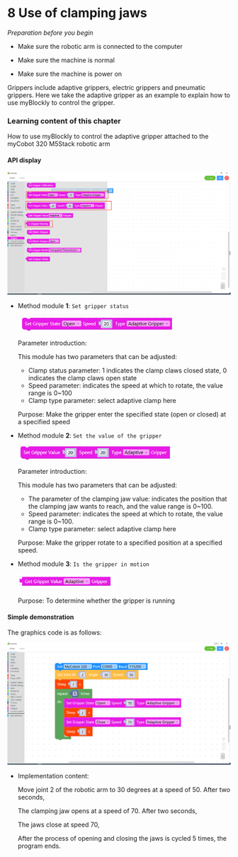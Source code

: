 # 8 Use of clamping jaws

<i>Preparation before you begin</i>

- Make sure the robotic arm is connected to the computer

- Make sure the machine is normal

- Make sure the machine is power on

Grippers include adaptive grippers, electric grippers and pneumatic grippers. Here we take the adaptive gripper as an example to explain how to use myBlockly to control the gripper.



### Learning content of this chapter

How to use myBlockly to control the adaptive gripper attached to the myCobot 320 M5Stack robotic arm

#### API display

<img src="./img/case/gripper_ite.png" style="zoom: 67%;" />

- Method module **1**: `Set gripper status`

  <img src="./img/blocks/gripper/2.png" style="zoom: 67%;" />

  Parameter introduction:

  This module has two parameters that can be adjusted:

  * Clamp status parameter: 1 indicates the clamp claws closed state, 0 indicates the clamp claws open state
  * Speed parameter: indicates the speed at which to rotate, the value range is 0~100
  * Clamp type parameter: select adaptive clamp here



  Purpose: Make the gripper enter the specified state (open or closed) at a specified speed



- Method module **2**: `Set the value of the gripper`

  <img src="./img/blocks/gripper/3.png" style="zoom: 67%;" />

  Parameter introduction:

  This module has two parameters that can be adjusted:

  * The parameter of the clamping jaw value: indicates the position that the clamping jaw wants to reach, and the value range is 0~100.
  * Speed parameter: indicates the speed at which to rotate, the value range is 0~100.
  * Clamp type parameter: select adaptive clamp here

  Purpose: Make the gripper rotate to a specified position at a specified speed.



* Method module **3**: `Is the gripper in motion`

  <img src="./img/blocks/gripper/4.png" style="zoom: 67%;" />

  Purpose: To determine whether the gripper is running




#### Simple demonstration

The graphics code is as follows:

<img src="./img/case/gripper.png" style="zoom: 50%;" />



* Implementation content:

  Move joint 2 of the robotic arm to 30 degrees at a speed of 50. After two seconds,

  The clamping jaw opens at a speed of 70. After two seconds,

  The jaws close at speed 70,

  After the process of opening and closing the jaws is cycled 5 times, the program ends.
